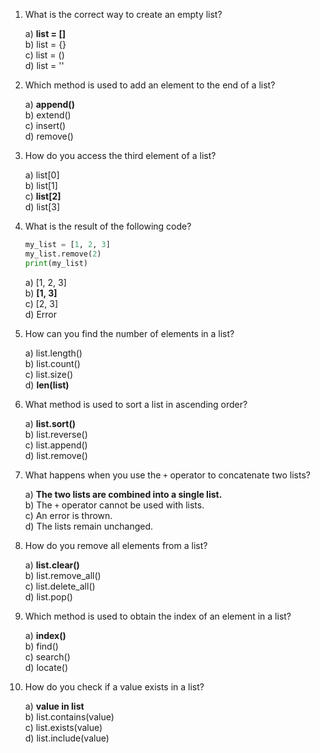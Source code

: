 1. What is the correct way to create an empty list?

   a) **list = []**  
   b) list = {}  
   c) list = ()  
   d) list = ''  

2. Which method is used to add an element to the end of a list?

   a) **append()**  
   b) extend()  
   c) insert()  
   d) remove()  

3. How do you access the third element of a list?

   a) list[0]  
   b) list[1]  
   c) **list[2]**  
   d) list[3]  

4. What is the result of the following code?
   ```py
   my_list = [1, 2, 3]
   my_list.remove(2)
   print(my_list)
   ```

   a) [1, 2, 3]  
   b) **[1, 3]**  
   c) [2, 3]  
   d) Error  

5. How can you find the number of elements in a list?

   a) list.length()  
   b) list.count()  
   c) list.size()  
   d) **len(list)**  

6. What method is used to sort a list in ascending order?

   a) **list.sort()**  
   b) list.reverse()  
   c) list.append()  
   d) list.remove()  

7. What happens when you use the `+` operator to concatenate two lists?

   a) **The two lists are combined into a single list.**  
   b) The `+` operator cannot be used with lists.  
   c) An error is thrown.  
   d) The lists remain unchanged.  

8. How do you remove all elements from a list?

   a) **list.clear()**  
   b) list.remove_all()  
   c) list.delete_all()  
   d) list.pop()  

9. Which method is used to obtain the index of an element in a list?

   a) **index()**  
   b) find()  
   c) search()  
   d) locate()  

10. How do you check if a value exists in a list?

    a) **value in list**  
    b) list.contains(value)  
    c) list.exists(value)  
    d) list.include(value)  

